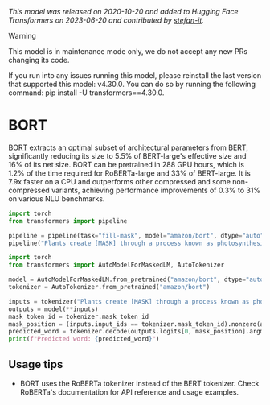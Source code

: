 <!--Copyright 2020 The HuggingFace Team. All rights reserved.

Licensed under the Apache License, Version 2.0 (the "License"); you may not use this file except in compliance with
the License. You may obtain a copy of the License at

http://www.apache.org/licenses/LICENSE-2.0

Unless required by applicable law or agreed to in writing, software distributed under the License is distributed on
an "AS IS" BASIS, WITHOUT WARRANTIES OR CONDITIONS OF ANY KIND, either express or implied. See the License for the
specific language governing permissions and limitations under the License.

⚠️ Note that this file is in Markdown but contain specific syntax for our doc-builder (similar to MDX) that may not be
rendered properly in your Markdown viewer.

-->
*This model was released on 2020-10-20 and added to Hugging Face Transformers on 2023-06-20 and contributed by [stefan-it](https://huggingface.co/stefan-it).*

> [!WARNING]
> This model is in maintenance mode only, we do not accept any new PRs changing its code.
>
> If you run into any issues running this model, please reinstall the last version that supported this model: v4.30.0. You can do so by running the following command: pip install -U transformers==4.30.0.

# BORT

[BORT](https://huggingface.co/papers/2010.10499) extracts an optimal subset of architectural parameters from BERT, significantly reducing its size to 5.5% of BERT-large's effective size and 16% of its net size. BORT can be pretrained in 288 GPU hours, which is 1.2% of the time required for RoBERTa-large and 33% of BERT-large. It is 7.9x faster on a CPU and outperforms other compressed and some non-compressed variants, achieving performance improvements of 0.3% to 31% on various NLU benchmarks.

<hfoptions id="usage">
<hfoption id="Pipeline">

```py
import torch
from transformers import pipeline

pipeline = pipeline(task="fill-mask", model="amazon/bort", dtype="auto")
pipeline("Plants create [MASK] through a process known as photosynthesis.")
```

</hfoption>
<hfoption id="AutoModel">

```py
import torch
from transformers import AutoModelForMaskedLM, AutoTokenizer

model = AutoModelForMaskedLM.from_pretrained("amazon/bort", dtype="auto")
tokenizer = AutoTokenizer.from_pretrained("amazon/bort")

inputs = tokenizer("Plants create [MASK] through a process known as photosynthesis.", return_tensors="pt")
outputs = model(**inputs)
mask_token_id = tokenizer.mask_token_id
mask_position = (inputs.input_ids == tokenizer.mask_token_id).nonzero(as_tuple=True)[1]
predicted_word = tokenizer.decode(outputs.logits[0, mask_position].argmax(dim=-1))
print(f"Predicted word: {predicted_word}")
```

</hfoption>
</hfoptions>

## Usage tips

- BORT uses the RoBERTa tokenizer instead of the BERT tokenizer. Check RoBERTa's documentation for API reference and usage examples.
